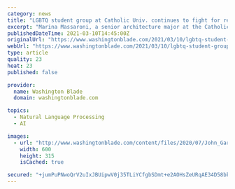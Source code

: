 ```yaml
---
category: news
title: "LGBTQ student group at Catholic Univ. continues to fight for recognition"
excerpt: "Marina Massaroni, a senior architecture major at the Catholic University of America, recalled instantly making friends during her first meeting with CUAllies, the organization of which she is now vice president."
publishedDateTime: 2021-03-10T14:45:00Z
originalUrl: "https://www.washingtonblade.com/2021/03/10/lgbtq-student-group-at-catholic-univ-continues-to-fight-for-recognition/"
webUrl: "https://www.washingtonblade.com/2021/03/10/lgbtq-student-group-at-catholic-univ-continues-to-fight-for-recognition/"
type: article
quality: 23
heat: 23
published: false

provider:
  name: Washington Blade
  domain: washingtonblade.com

topics:
  - Natural Language Processing
  - AI

images:
  - url: "http://www.washingtonblade.com/content/files/2020/07/John_Garvey_social_media_courtesy_CUA.jpg"
    width: 600
    height: 315
    isCached: true

secured: "+jumPuPNwoQrV2uIxJBUipwV0j35TLiYCfgbSDmt+e2AOHsZeURqAE34D58bksnFHqiZzK5Cc04eFci/h0wBcJ+10z1YCsRBMMrrsI6SVwlEgKxyhinkMBG8UtYJF4hE3N/gwyw367XjXcJ94KPJDvpgh2sA441crp7iUclcGYf4vvseDfwcEL5vJC9I7lN1/EY0qJ0nGWTily2tCNzZo/xqbHSvVX93pUYm79b5xT2SpBjJ5SCCGsBAFT7hHIO7p596suwf5LNrwgHYabbAogNAP/bQmRBqwU6vXlgVuh4U5RfSLOotKRdMVxhmUoNpWAB4v3Y9/lyNPXwixsQjYLrd1gkI2R7zUf6C9SQOqa4=;Ey6omyuvdUH3UAr3n1zlig=="
---
```


